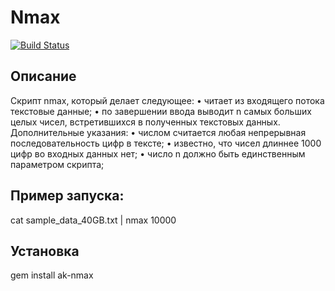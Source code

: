 # Nmax

[![Build Status](https://travis-ci.org/alexeykatser/ak-nmax.svg?branch=master)](https://travis-ci.org/alexeykatser/ak-nmax)

## Описание
Скрипт nmax, который делает следующее:
• читает из входящего потока текстовые данные;
• по завершении ввода выводит n самых больших целых чисел, встретившихся в полученных текстовых данных.
Дополнительные указания:
• числом считается любая непрерывная последовательность цифр в тексте;
• известно, что чисел длиннее 1000 цифр во входных данных нет;
• число n должно быть единственным параметром скрипта;

## Пример запуска:
cat sample_data_40GB.txt | nmax 10000

## Установка
  gem install ak-nmax
